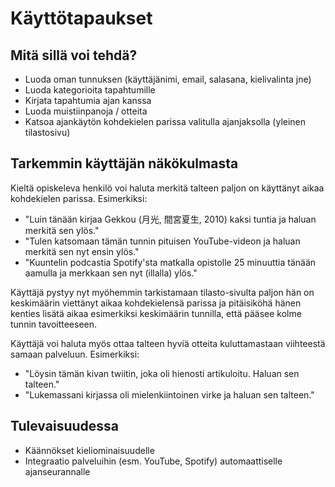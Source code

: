 # Käyttötapaukset
## Mitä sillä voi tehdä?
 * Luoda oman tunnuksen (käyttäjänimi, email, salasana, kielivalinta jne)
 * Luoda kategorioita tapahtumille
 * Kirjata tapahtumia ajan kanssa
 * Luoda muistiinpanoja / otteita
 * Katsoa ajankäytön kohdekielen parissa valitulla ajanjaksolla (yleinen tilastosivu)

## Tarkemmin käyttäjän näkökulmasta
Kieltä opiskeleva henkilö voi haluta merkitä talteen paljon on käyttänyt aikaa kohdekielen parissa. Esimerkiksi: 
* "Luin tänään kirjaa Gekkou (月光, 間宮夏生, 2010) kaksi tuntia ja haluan merkitä sen ylös."
* "Tulen katsomaan tämän tunnin pituisen YouTube-videon ja haluan merkitä sen nyt ensin ylös."
* "Kuuntelin podcastia Spotify'sta matkalla opistolle 25 minuuttia tänään aamulla ja merkkaan sen nyt (illalla) ylös."

Käyttäjä pystyy nyt myöhemmin tarkistamaan tilasto-sivulta paljon hän on keskimäärin viettänyt aikaa kohdekielensä parissa ja pitäisiköhä hänen kenties lisätä aikaa esimerkiksi keskimäärin tunnilla, että pääsee kolme tunnin tavoitteeseen. 
  
Käyttäjä voi haluta myös ottaa talteen hyviä otteita kuluttamastaan viihteestä samaan palveluun. Esimerkiksi: 
* "Löysin tämän kivan twiitin, joka oli hienosti artikuloitu. Haluan sen talteen."
* "Lukemassani kirjassa oli mielenkiintoinen virke ja haluan sen talteen."

## Tulevaisuudessa
* Käännökset kieliominaisuudelle
* Integraatio palveluihin (esm. YouTube, Spotify) automaattiselle ajanseurannalle